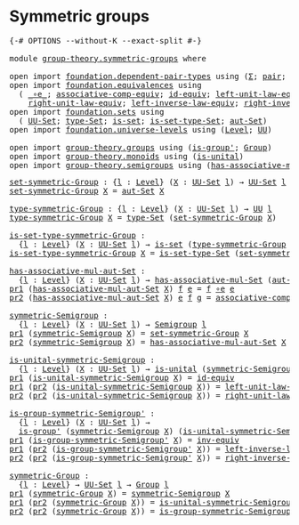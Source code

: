 # Symmetric groups

<pre class="Agda"><a id="29" class="Symbol">{-#</a> <a id="33" class="Keyword">OPTIONS</a> <a id="41" class="Pragma">--without-K</a> <a id="53" class="Pragma">--exact-split</a> <a id="67" class="Symbol">#-}</a>

<a id="72" class="Keyword">module</a> <a id="79" href="group-theory.symmetric-groups.html" class="Module">group-theory.symmetric-groups</a> <a id="109" class="Keyword">where</a>

<a id="116" class="Keyword">open</a> <a id="121" class="Keyword">import</a> <a id="128" href="foundation.dependent-pair-types.html" class="Module">foundation.dependent-pair-types</a> <a id="160" class="Keyword">using</a> <a id="166" class="Symbol">(</a><a id="167" href="foundation-core.dependent-pair-types.html#502" class="Record">Σ</a><a id="168" class="Symbol">;</a> <a id="170" href="foundation-core.dependent-pair-types.html#575" class="InductiveConstructor">pair</a><a id="174" class="Symbol">;</a> <a id="176" href="foundation-core.dependent-pair-types.html#592" class="Field">pr1</a><a id="179" class="Symbol">;</a> <a id="181" href="foundation-core.dependent-pair-types.html#604" class="Field">pr2</a><a id="184" class="Symbol">)</a>
<a id="186" class="Keyword">open</a> <a id="191" class="Keyword">import</a> <a id="198" href="foundation.equivalences.html" class="Module">foundation.equivalences</a> <a id="222" class="Keyword">using</a>
  <a id="230" class="Symbol">(</a> <a id="232" href="foundation-core.equivalences.html#7843" class="Function Operator">_∘e_</a><a id="236" class="Symbol">;</a> <a id="238" href="foundation.equivalences.html#15978" class="Function">associative-comp-equiv</a><a id="260" class="Symbol">;</a> <a id="262" href="foundation-core.equivalences.html#2480" class="Function">id-equiv</a><a id="270" class="Symbol">;</a> <a id="272" href="foundation.equivalences.html#16272" class="Function">left-unit-law-equiv</a><a id="291" class="Symbol">;</a> <a id="293" href="foundation-core.equivalences.html#5707" class="Function">inv-equiv</a><a id="302" class="Symbol">;</a>
    <a id="308" href="foundation.equivalences.html#16384" class="Function">right-unit-law-equiv</a><a id="328" class="Symbol">;</a> <a id="330" href="foundation.equivalences.html#16498" class="Function">left-inverse-law-equiv</a><a id="352" class="Symbol">;</a> <a id="354" href="foundation.equivalences.html#16671" class="Function">right-inverse-law-equiv</a><a id="377" class="Symbol">)</a>
<a id="379" class="Keyword">open</a> <a id="384" class="Keyword">import</a> <a id="391" href="foundation.sets.html" class="Module">foundation.sets</a> <a id="407" class="Keyword">using</a>
  <a id="415" class="Symbol">(</a> <a id="417" href="foundation-core.sets.html#1177" class="Function">UU-Set</a><a id="423" class="Symbol">;</a> <a id="425" href="foundation-core.sets.html#1291" class="Function">type-Set</a><a id="433" class="Symbol">;</a> <a id="435" href="foundation-core.sets.html#1099" class="Function">is-set</a><a id="441" class="Symbol">;</a> <a id="443" href="foundation-core.sets.html#1342" class="Function">is-set-type-Set</a><a id="458" class="Symbol">;</a> <a id="460" href="foundation.sets.html#4760" class="Function">aut-Set</a><a id="467" class="Symbol">)</a>
<a id="469" class="Keyword">open</a> <a id="474" class="Keyword">import</a> <a id="481" href="foundation.universe-levels.html" class="Module">foundation.universe-levels</a> <a id="508" class="Keyword">using</a> <a id="514" class="Symbol">(</a><a id="515" href="Agda.Primitive.html#597" class="Postulate">Level</a><a id="520" class="Symbol">;</a> <a id="522" href="foundation-core.universe-levels.html#222" class="Primitive">UU</a><a id="524" class="Symbol">)</a>

<a id="527" class="Keyword">open</a> <a id="532" class="Keyword">import</a> <a id="539" href="group-theory.groups.html" class="Module">group-theory.groups</a> <a id="559" class="Keyword">using</a> <a id="565" class="Symbol">(</a><a id="566" href="group-theory.groups.html#1938" class="Function">is-group&#39;</a><a id="575" class="Symbol">;</a> <a id="577" href="group-theory.groups.html#2398" class="Function">Group</a><a id="582" class="Symbol">)</a>
<a id="584" class="Keyword">open</a> <a id="589" class="Keyword">import</a> <a id="596" href="group-theory.monoids.html" class="Module">group-theory.monoids</a> <a id="617" class="Keyword">using</a> <a id="623" class="Symbol">(</a><a id="624" href="group-theory.monoids.html#831" class="Function">is-unital</a><a id="633" class="Symbol">)</a>
<a id="635" class="Keyword">open</a> <a id="640" class="Keyword">import</a> <a id="647" href="group-theory.semigroups.html" class="Module">group-theory.semigroups</a> <a id="671" class="Keyword">using</a> <a id="677" class="Symbol">(</a><a id="678" href="group-theory.semigroups.html#611" class="Function">has-associative-mul-Set</a><a id="701" class="Symbol">;</a> <a id="703" href="group-theory.semigroups.html#737" class="Function">Semigroup</a><a id="712" class="Symbol">)</a>
</pre>
<pre class="Agda"><a id="set-symmetric-Group"></a><a id="727" href="group-theory.symmetric-groups.html#727" class="Function">set-symmetric-Group</a> <a id="747" class="Symbol">:</a> <a id="749" class="Symbol">{</a><a id="750" href="group-theory.symmetric-groups.html#750" class="Bound">l</a> <a id="752" class="Symbol">:</a> <a id="754" href="Agda.Primitive.html#597" class="Postulate">Level</a><a id="759" class="Symbol">}</a> <a id="761" class="Symbol">(</a><a id="762" href="group-theory.symmetric-groups.html#762" class="Bound">X</a> <a id="764" class="Symbol">:</a> <a id="766" href="foundation-core.sets.html#1177" class="Function">UU-Set</a> <a id="773" href="group-theory.symmetric-groups.html#750" class="Bound">l</a><a id="774" class="Symbol">)</a> <a id="776" class="Symbol">→</a> <a id="778" href="foundation-core.sets.html#1177" class="Function">UU-Set</a> <a id="785" href="group-theory.symmetric-groups.html#750" class="Bound">l</a>
<a id="787" href="group-theory.symmetric-groups.html#727" class="Function">set-symmetric-Group</a> <a id="807" href="group-theory.symmetric-groups.html#807" class="Bound">X</a> <a id="809" class="Symbol">=</a> <a id="811" href="foundation.sets.html#4760" class="Function">aut-Set</a> <a id="819" href="group-theory.symmetric-groups.html#807" class="Bound">X</a>

<a id="type-symmetric-Group"></a><a id="822" href="group-theory.symmetric-groups.html#822" class="Function">type-symmetric-Group</a> <a id="843" class="Symbol">:</a> <a id="845" class="Symbol">{</a><a id="846" href="group-theory.symmetric-groups.html#846" class="Bound">l</a> <a id="848" class="Symbol">:</a> <a id="850" href="Agda.Primitive.html#597" class="Postulate">Level</a><a id="855" class="Symbol">}</a> <a id="857" class="Symbol">(</a><a id="858" href="group-theory.symmetric-groups.html#858" class="Bound">X</a> <a id="860" class="Symbol">:</a> <a id="862" href="foundation-core.sets.html#1177" class="Function">UU-Set</a> <a id="869" href="group-theory.symmetric-groups.html#846" class="Bound">l</a><a id="870" class="Symbol">)</a> <a id="872" class="Symbol">→</a> <a id="874" href="foundation-core.universe-levels.html#222" class="Primitive">UU</a> <a id="877" href="group-theory.symmetric-groups.html#846" class="Bound">l</a>
<a id="879" href="group-theory.symmetric-groups.html#822" class="Function">type-symmetric-Group</a> <a id="900" href="group-theory.symmetric-groups.html#900" class="Bound">X</a> <a id="902" class="Symbol">=</a> <a id="904" href="foundation-core.sets.html#1291" class="Function">type-Set</a> <a id="913" class="Symbol">(</a><a id="914" href="group-theory.symmetric-groups.html#727" class="Function">set-symmetric-Group</a> <a id="934" href="group-theory.symmetric-groups.html#900" class="Bound">X</a><a id="935" class="Symbol">)</a>

<a id="is-set-type-symmetric-Group"></a><a id="938" href="group-theory.symmetric-groups.html#938" class="Function">is-set-type-symmetric-Group</a> <a id="966" class="Symbol">:</a>
  <a id="970" class="Symbol">{</a><a id="971" href="group-theory.symmetric-groups.html#971" class="Bound">l</a> <a id="973" class="Symbol">:</a> <a id="975" href="Agda.Primitive.html#597" class="Postulate">Level</a><a id="980" class="Symbol">}</a> <a id="982" class="Symbol">(</a><a id="983" href="group-theory.symmetric-groups.html#983" class="Bound">X</a> <a id="985" class="Symbol">:</a> <a id="987" href="foundation-core.sets.html#1177" class="Function">UU-Set</a> <a id="994" href="group-theory.symmetric-groups.html#971" class="Bound">l</a><a id="995" class="Symbol">)</a> <a id="997" class="Symbol">→</a> <a id="999" href="foundation-core.sets.html#1099" class="Function">is-set</a> <a id="1006" class="Symbol">(</a><a id="1007" href="group-theory.symmetric-groups.html#822" class="Function">type-symmetric-Group</a> <a id="1028" href="group-theory.symmetric-groups.html#983" class="Bound">X</a><a id="1029" class="Symbol">)</a>
<a id="1031" href="group-theory.symmetric-groups.html#938" class="Function">is-set-type-symmetric-Group</a> <a id="1059" href="group-theory.symmetric-groups.html#1059" class="Bound">X</a> <a id="1061" class="Symbol">=</a> <a id="1063" href="foundation-core.sets.html#1342" class="Function">is-set-type-Set</a> <a id="1079" class="Symbol">(</a><a id="1080" href="group-theory.symmetric-groups.html#727" class="Function">set-symmetric-Group</a> <a id="1100" href="group-theory.symmetric-groups.html#1059" class="Bound">X</a><a id="1101" class="Symbol">)</a>

<a id="has-associative-mul-aut-Set"></a><a id="1104" href="group-theory.symmetric-groups.html#1104" class="Function">has-associative-mul-aut-Set</a> <a id="1132" class="Symbol">:</a>
  <a id="1136" class="Symbol">{</a><a id="1137" href="group-theory.symmetric-groups.html#1137" class="Bound">l</a> <a id="1139" class="Symbol">:</a> <a id="1141" href="Agda.Primitive.html#597" class="Postulate">Level</a><a id="1146" class="Symbol">}</a> <a id="1148" class="Symbol">(</a><a id="1149" href="group-theory.symmetric-groups.html#1149" class="Bound">X</a> <a id="1151" class="Symbol">:</a> <a id="1153" href="foundation-core.sets.html#1177" class="Function">UU-Set</a> <a id="1160" href="group-theory.symmetric-groups.html#1137" class="Bound">l</a><a id="1161" class="Symbol">)</a> <a id="1163" class="Symbol">→</a> <a id="1165" href="group-theory.semigroups.html#611" class="Function">has-associative-mul-Set</a> <a id="1189" class="Symbol">(</a><a id="1190" href="foundation.sets.html#4760" class="Function">aut-Set</a> <a id="1198" href="group-theory.symmetric-groups.html#1149" class="Bound">X</a><a id="1199" class="Symbol">)</a>
<a id="1201" href="foundation-core.dependent-pair-types.html#592" class="Field">pr1</a> <a id="1205" class="Symbol">(</a><a id="1206" href="group-theory.symmetric-groups.html#1104" class="Function">has-associative-mul-aut-Set</a> <a id="1234" href="group-theory.symmetric-groups.html#1234" class="Bound">X</a><a id="1235" class="Symbol">)</a> <a id="1237" href="group-theory.symmetric-groups.html#1237" class="Bound">f</a> <a id="1239" href="group-theory.symmetric-groups.html#1239" class="Bound">e</a> <a id="1241" class="Symbol">=</a> <a id="1243" href="group-theory.symmetric-groups.html#1237" class="Bound">f</a> <a id="1245" href="foundation-core.equivalences.html#7843" class="Function Operator">∘e</a> <a id="1248" href="group-theory.symmetric-groups.html#1239" class="Bound">e</a>
<a id="1250" href="foundation-core.dependent-pair-types.html#604" class="Field">pr2</a> <a id="1254" class="Symbol">(</a><a id="1255" href="group-theory.symmetric-groups.html#1104" class="Function">has-associative-mul-aut-Set</a> <a id="1283" href="group-theory.symmetric-groups.html#1283" class="Bound">X</a><a id="1284" class="Symbol">)</a> <a id="1286" href="group-theory.symmetric-groups.html#1286" class="Bound">e</a> <a id="1288" href="group-theory.symmetric-groups.html#1288" class="Bound">f</a> <a id="1290" href="group-theory.symmetric-groups.html#1290" class="Bound">g</a> <a id="1292" class="Symbol">=</a> <a id="1294" href="foundation.equivalences.html#15978" class="Function">associative-comp-equiv</a> <a id="1317" href="group-theory.symmetric-groups.html#1290" class="Bound">g</a> <a id="1319" href="group-theory.symmetric-groups.html#1288" class="Bound">f</a> <a id="1321" href="group-theory.symmetric-groups.html#1286" class="Bound">e</a>

<a id="symmetric-Semigroup"></a><a id="1324" href="group-theory.symmetric-groups.html#1324" class="Function">symmetric-Semigroup</a> <a id="1344" class="Symbol">:</a>
  <a id="1348" class="Symbol">{</a><a id="1349" href="group-theory.symmetric-groups.html#1349" class="Bound">l</a> <a id="1351" class="Symbol">:</a> <a id="1353" href="Agda.Primitive.html#597" class="Postulate">Level</a><a id="1358" class="Symbol">}</a> <a id="1360" class="Symbol">(</a><a id="1361" href="group-theory.symmetric-groups.html#1361" class="Bound">X</a> <a id="1363" class="Symbol">:</a> <a id="1365" href="foundation-core.sets.html#1177" class="Function">UU-Set</a> <a id="1372" href="group-theory.symmetric-groups.html#1349" class="Bound">l</a><a id="1373" class="Symbol">)</a> <a id="1375" class="Symbol">→</a> <a id="1377" href="group-theory.semigroups.html#737" class="Function">Semigroup</a> <a id="1387" href="group-theory.symmetric-groups.html#1349" class="Bound">l</a>
<a id="1389" href="foundation-core.dependent-pair-types.html#592" class="Field">pr1</a> <a id="1393" class="Symbol">(</a><a id="1394" href="group-theory.symmetric-groups.html#1324" class="Function">symmetric-Semigroup</a> <a id="1414" href="group-theory.symmetric-groups.html#1414" class="Bound">X</a><a id="1415" class="Symbol">)</a> <a id="1417" class="Symbol">=</a> <a id="1419" href="group-theory.symmetric-groups.html#727" class="Function">set-symmetric-Group</a> <a id="1439" href="group-theory.symmetric-groups.html#1414" class="Bound">X</a>
<a id="1441" href="foundation-core.dependent-pair-types.html#604" class="Field">pr2</a> <a id="1445" class="Symbol">(</a><a id="1446" href="group-theory.symmetric-groups.html#1324" class="Function">symmetric-Semigroup</a> <a id="1466" href="group-theory.symmetric-groups.html#1466" class="Bound">X</a><a id="1467" class="Symbol">)</a> <a id="1469" class="Symbol">=</a> <a id="1471" href="group-theory.symmetric-groups.html#1104" class="Function">has-associative-mul-aut-Set</a> <a id="1499" href="group-theory.symmetric-groups.html#1466" class="Bound">X</a>

<a id="is-unital-symmetric-Semigroup"></a><a id="1502" href="group-theory.symmetric-groups.html#1502" class="Function">is-unital-symmetric-Semigroup</a> <a id="1532" class="Symbol">:</a>
  <a id="1536" class="Symbol">{</a><a id="1537" href="group-theory.symmetric-groups.html#1537" class="Bound">l</a> <a id="1539" class="Symbol">:</a> <a id="1541" href="Agda.Primitive.html#597" class="Postulate">Level</a><a id="1546" class="Symbol">}</a> <a id="1548" class="Symbol">(</a><a id="1549" href="group-theory.symmetric-groups.html#1549" class="Bound">X</a> <a id="1551" class="Symbol">:</a> <a id="1553" href="foundation-core.sets.html#1177" class="Function">UU-Set</a> <a id="1560" href="group-theory.symmetric-groups.html#1537" class="Bound">l</a><a id="1561" class="Symbol">)</a> <a id="1563" class="Symbol">→</a> <a id="1565" href="group-theory.monoids.html#831" class="Function">is-unital</a> <a id="1575" class="Symbol">(</a><a id="1576" href="group-theory.symmetric-groups.html#1324" class="Function">symmetric-Semigroup</a> <a id="1596" href="group-theory.symmetric-groups.html#1549" class="Bound">X</a><a id="1597" class="Symbol">)</a>
<a id="1599" href="foundation-core.dependent-pair-types.html#592" class="Field">pr1</a> <a id="1603" class="Symbol">(</a><a id="1604" href="group-theory.symmetric-groups.html#1502" class="Function">is-unital-symmetric-Semigroup</a> <a id="1634" href="group-theory.symmetric-groups.html#1634" class="Bound">X</a><a id="1635" class="Symbol">)</a> <a id="1637" class="Symbol">=</a> <a id="1639" href="foundation-core.equivalences.html#2480" class="Function">id-equiv</a>
<a id="1648" href="foundation-core.dependent-pair-types.html#592" class="Field">pr1</a> <a id="1652" class="Symbol">(</a><a id="1653" href="foundation-core.dependent-pair-types.html#604" class="Field">pr2</a> <a id="1657" class="Symbol">(</a><a id="1658" href="group-theory.symmetric-groups.html#1502" class="Function">is-unital-symmetric-Semigroup</a> <a id="1688" href="group-theory.symmetric-groups.html#1688" class="Bound">X</a><a id="1689" class="Symbol">))</a> <a id="1692" class="Symbol">=</a> <a id="1694" href="foundation.equivalences.html#16272" class="Function">left-unit-law-equiv</a>
<a id="1714" href="foundation-core.dependent-pair-types.html#604" class="Field">pr2</a> <a id="1718" class="Symbol">(</a><a id="1719" href="foundation-core.dependent-pair-types.html#604" class="Field">pr2</a> <a id="1723" class="Symbol">(</a><a id="1724" href="group-theory.symmetric-groups.html#1502" class="Function">is-unital-symmetric-Semigroup</a> <a id="1754" href="group-theory.symmetric-groups.html#1754" class="Bound">X</a><a id="1755" class="Symbol">))</a> <a id="1758" class="Symbol">=</a> <a id="1760" href="foundation.equivalences.html#16384" class="Function">right-unit-law-equiv</a>

<a id="is-group-symmetric-Semigroup&#39;"></a><a id="1782" href="group-theory.symmetric-groups.html#1782" class="Function">is-group-symmetric-Semigroup&#39;</a> <a id="1812" class="Symbol">:</a>
  <a id="1816" class="Symbol">{</a><a id="1817" href="group-theory.symmetric-groups.html#1817" class="Bound">l</a> <a id="1819" class="Symbol">:</a> <a id="1821" href="Agda.Primitive.html#597" class="Postulate">Level</a><a id="1826" class="Symbol">}</a> <a id="1828" class="Symbol">(</a><a id="1829" href="group-theory.symmetric-groups.html#1829" class="Bound">X</a> <a id="1831" class="Symbol">:</a> <a id="1833" href="foundation-core.sets.html#1177" class="Function">UU-Set</a> <a id="1840" href="group-theory.symmetric-groups.html#1817" class="Bound">l</a><a id="1841" class="Symbol">)</a> <a id="1843" class="Symbol">→</a>
  <a id="1847" href="group-theory.groups.html#1938" class="Function">is-group&#39;</a> <a id="1857" class="Symbol">(</a><a id="1858" href="group-theory.symmetric-groups.html#1324" class="Function">symmetric-Semigroup</a> <a id="1878" href="group-theory.symmetric-groups.html#1829" class="Bound">X</a><a id="1879" class="Symbol">)</a> <a id="1881" class="Symbol">(</a><a id="1882" href="group-theory.symmetric-groups.html#1502" class="Function">is-unital-symmetric-Semigroup</a> <a id="1912" href="group-theory.symmetric-groups.html#1829" class="Bound">X</a><a id="1913" class="Symbol">)</a>
<a id="1915" href="foundation-core.dependent-pair-types.html#592" class="Field">pr1</a> <a id="1919" class="Symbol">(</a><a id="1920" href="group-theory.symmetric-groups.html#1782" class="Function">is-group-symmetric-Semigroup&#39;</a> <a id="1950" href="group-theory.symmetric-groups.html#1950" class="Bound">X</a><a id="1951" class="Symbol">)</a> <a id="1953" class="Symbol">=</a> <a id="1955" href="foundation-core.equivalences.html#5707" class="Function">inv-equiv</a>
<a id="1965" href="foundation-core.dependent-pair-types.html#592" class="Field">pr1</a> <a id="1969" class="Symbol">(</a><a id="1970" href="foundation-core.dependent-pair-types.html#604" class="Field">pr2</a> <a id="1974" class="Symbol">(</a><a id="1975" href="group-theory.symmetric-groups.html#1782" class="Function">is-group-symmetric-Semigroup&#39;</a> <a id="2005" href="group-theory.symmetric-groups.html#2005" class="Bound">X</a><a id="2006" class="Symbol">))</a> <a id="2009" class="Symbol">=</a> <a id="2011" href="foundation.equivalences.html#16498" class="Function">left-inverse-law-equiv</a>
<a id="2034" href="foundation-core.dependent-pair-types.html#604" class="Field">pr2</a> <a id="2038" class="Symbol">(</a><a id="2039" href="foundation-core.dependent-pair-types.html#604" class="Field">pr2</a> <a id="2043" class="Symbol">(</a><a id="2044" href="group-theory.symmetric-groups.html#1782" class="Function">is-group-symmetric-Semigroup&#39;</a> <a id="2074" href="group-theory.symmetric-groups.html#2074" class="Bound">X</a><a id="2075" class="Symbol">))</a> <a id="2078" class="Symbol">=</a> <a id="2080" href="foundation.equivalences.html#16671" class="Function">right-inverse-law-equiv</a>

<a id="symmetric-Group"></a><a id="2105" href="group-theory.symmetric-groups.html#2105" class="Function">symmetric-Group</a> <a id="2121" class="Symbol">:</a>
  <a id="2125" class="Symbol">{</a><a id="2126" href="group-theory.symmetric-groups.html#2126" class="Bound">l</a> <a id="2128" class="Symbol">:</a> <a id="2130" href="Agda.Primitive.html#597" class="Postulate">Level</a><a id="2135" class="Symbol">}</a> <a id="2137" class="Symbol">→</a> <a id="2139" href="foundation-core.sets.html#1177" class="Function">UU-Set</a> <a id="2146" href="group-theory.symmetric-groups.html#2126" class="Bound">l</a> <a id="2148" class="Symbol">→</a> <a id="2150" href="group-theory.groups.html#2398" class="Function">Group</a> <a id="2156" href="group-theory.symmetric-groups.html#2126" class="Bound">l</a>
<a id="2158" href="foundation-core.dependent-pair-types.html#592" class="Field">pr1</a> <a id="2162" class="Symbol">(</a><a id="2163" href="group-theory.symmetric-groups.html#2105" class="Function">symmetric-Group</a> <a id="2179" href="group-theory.symmetric-groups.html#2179" class="Bound">X</a><a id="2180" class="Symbol">)</a> <a id="2182" class="Symbol">=</a> <a id="2184" href="group-theory.symmetric-groups.html#1324" class="Function">symmetric-Semigroup</a> <a id="2204" href="group-theory.symmetric-groups.html#2179" class="Bound">X</a>
<a id="2206" href="foundation-core.dependent-pair-types.html#592" class="Field">pr1</a> <a id="2210" class="Symbol">(</a><a id="2211" href="foundation-core.dependent-pair-types.html#604" class="Field">pr2</a> <a id="2215" class="Symbol">(</a><a id="2216" href="group-theory.symmetric-groups.html#2105" class="Function">symmetric-Group</a> <a id="2232" href="group-theory.symmetric-groups.html#2232" class="Bound">X</a><a id="2233" class="Symbol">))</a> <a id="2236" class="Symbol">=</a> <a id="2238" href="group-theory.symmetric-groups.html#1502" class="Function">is-unital-symmetric-Semigroup</a> <a id="2268" href="group-theory.symmetric-groups.html#2232" class="Bound">X</a>
<a id="2270" href="foundation-core.dependent-pair-types.html#604" class="Field">pr2</a> <a id="2274" class="Symbol">(</a><a id="2275" href="foundation-core.dependent-pair-types.html#604" class="Field">pr2</a> <a id="2279" class="Symbol">(</a><a id="2280" href="group-theory.symmetric-groups.html#2105" class="Function">symmetric-Group</a> <a id="2296" href="group-theory.symmetric-groups.html#2296" class="Bound">X</a><a id="2297" class="Symbol">))</a> <a id="2300" class="Symbol">=</a> <a id="2302" href="group-theory.symmetric-groups.html#1782" class="Function">is-group-symmetric-Semigroup&#39;</a> <a id="2332" href="group-theory.symmetric-groups.html#2296" class="Bound">X</a>
</pre>
